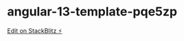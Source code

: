 # angular-13-template-pqe5zp

[Edit on StackBlitz ⚡️](https://stackblitz.com/edit/angular-13-template-pqe5zp)